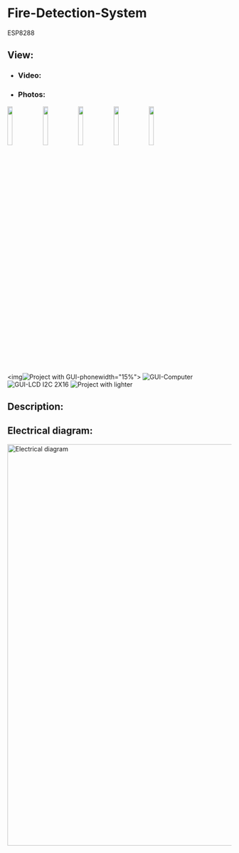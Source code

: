 # Fire-Detection-System

ESP8288

## View:
- ### Video:

- ### Photos:

<img src="(Project with GUI-phone](https://github.com/user-attachments/assets/6488e4da-5b37-48d6-8eae-b4324ced96be)" width="15%"></img> 
<img src="https://user-images.githubusercontent.com/96941609/227784083-b1a2a269-6ddc-4171-aff7-53a282d1592e.jpg" width="15%"></img> <img src="https://user-images.githubusercontent.com/96941609/227784084-c19cec82-79f6-48cb-9a64-520c57b61361.jpg" width="15%"></img> <img src="https://user-images.githubusercontent.com/96941609/227784093-3b3ce2e0-badb-46a0-94c4-83cdf191aa7b.jpg" width="15%"></img> <img src="https://user-images.githubusercontent.com/96941609/227784095-9250588e-16a3-4092-9a58-9cd7c17b994b.jpg" width="15%"></img> 


<img![Project with GUI-phone](https://github.com/user-attachments/assets/302fe537-3933-4a98-8770-11d751a64caa)width="15%"></img>
![GUI-Computer](https://github.com/user-attachments/assets/cfe1504e-c093-447e-a5c6-2fea8bb7ef01)
![GUI-LCD I2C 2X16](https://github.com/user-attachments/assets/45ecedb3-f161-4676-9b5b-75babf77064a)
![Project with lighter](https://github.com/user-attachments/assets/7e94e1fc-8e90-4af9-aafb-625ea394c0aa)

## Description:
## Electrical diagram:
<img width="902" alt="Electrical diagram" src="https://github.com/user-attachments/assets/1880fa60-6480-4ad0-aa2c-f4179d125edc">

